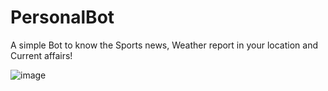 # PersonalBot
A simple Bot to know the Sports news, Weather  report in your location and Current affairs!

![image](https://user-images.githubusercontent.com/88180818/205514207-b1301f7d-55cc-4afc-bd46-770c97a44086.png)
